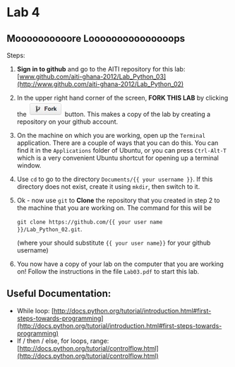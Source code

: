 # Lab 4
## Moooooooooore Looooooooooooooops

Steps:

 1. __Sign in to github__ and go to the AITI repository for this lab:
    [www.github.com/aiti-ghana-2012/Lab_Python_03](http://www.github.com/aiti-ghana-2012/Lab_Python_02)

 3. In the upper right hand corner of the screen, __FORK THIS LAB__ by clicking the
    ![Fork](/static/images/github-fork-button.jpg) button.
    This makes a copy of the lab by creating a repository on your github account.

 5. On the machine on which you are working, open up the `Terminal`
    application. There are a couple of ways that you can do this.
    You can find it in the `Applications` folder of Ubuntu, or you
    can press `Ctrl-Alt-T` which is a very convenient Ubuntu shortcut
    for opening up a terminal window.

 6. Use `cd` to go to the directory `Documents/{{ your username }}`. If this directory does not exist, create it
    using `mkdir`, then switch to it.

 4. Ok - now use `git` to __Clone__ the repository that you created in step 2 to the machine that you are working on.
    The command for this will be 

    `git clone https://github.com/{{ your user name }}/Lab_Python_02.git`.
    

    (where your should substitute `{{ your user name}}` for your github username)

 5. You now have a copy of your lab on the computer that you are working on!
    Follow the instructions in the file `Lab03.pdf` to start this lab.



## Useful Documentation:
 - While loop: [http://docs.python.org/tutorial/introduction.html#first-steps-towards-programming](http://docs.python.org/tutorial/introduction.html#first-steps-towards-programming)
 - If / then / else, for loops, range: [http://docs.python.org/tutorial/controlflow.html](http://docs.python.org/tutorial/controlflow.html)